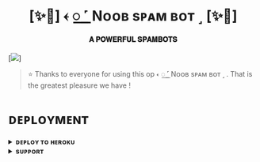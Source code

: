 <h1 align="center"><b>[✨🥀] 𐏓 ꯭ ˹ Nᴏᴏʙ sᴘᴀᴍ ʙᴏᴛ ˼ [✨🥀]</b></h1>

<h4 align="center"> 𝐀 𝐏𝐎𝐖𝐄𝐑𝐅𝐔𝐋 𝐒𝐏𝐀𝐌𝐁𝐎𝐓𝐒</h4>

[<img src="https://telegra.ph/file/88c720ccc04d337125b2c.jpg"/>]

> ⭐️ Thanks to everyone for using this op 𐏓 ꯭ ˹ Nᴏᴏʙ sᴘᴀᴍ ʙᴏᴛ ˼ . That is the greatest pleasure we have !


# ᴅᴇᴘʟᴏʏᴍᴇɴᴛ

<details>
<summary><b>ᴅᴇᴘʟᴏʏ ᴛᴏ ʜᴇʀᴏᴋᴜ</b></summary>
<br>

[![Deploy](https://www.herokucdn.com/deploy/button.svg)](https://dashboard.heroku.com/new?template=https://github.com/Harami005/Noobspam)

</details>


<details>
<summary><b>sᴜᴘᴘᴏʀᴛ</b></summary>
<br>

<a href="https://t.me/MoDERN_GC"><img src="https://telegra.ph//file/c1ff9cf6fc7afc7354fe0.jpg"></a>
</details>
